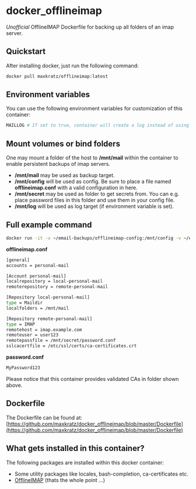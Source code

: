 # docker_offlineimap

*Unofficial* OfflineIMAP Dockerfile for backing up all folders of an imap server.

## Quickstart
After installing docker, just run the following command:

```sh
docker pull maxkratz/offlineimap:latest
```

## Environment variables
You can use the following environment variables for customization of this container:

```sh
MAILLOG # If set to true, container will create a log instead of using console output
```

## Mount volumes or bind folders
One may mount a folder of the host to **/mnt/mail** within the container to enable persistent backups of imap servers.

* **/mnt/mail** may be used as backup target.
* **/mnt/config** will be used as config. Be sure to place a file named **offlineimap.conf** with a valid configuration in here.
* **/mnt/secret** may be used as folder to get secrets from. You can e.g. place password files in this folder and use them in your config file.
* **/mnt/log** will be used as log target (if environment variable is set).

## Full example command
```sh
docker run -it -v ~/email-backups/offlineimap-config:/mnt/config -v ~/email-backups/offlineimap-secret:/mnt/secret -v ~/email-backups/offlineimap-mail:/mnt/mail -v ~/email-backups/offlineimap-log:/mnt/log -e MAILLOG=TRUE maxkratz/offlineimap:latest
```

**offlineimap.conf**
```sh
[general]
accounts = personal-mail

[Account personal-mail]
localrepository = local-personal-mail
remoterepository = remote-personal-mail

[Repository local-personal-mail]
type = Maildir
localfolders = /mnt/mail

[Repository remote-personal-mail]
type = IMAP
remotehost = imap.example.com
remoteuser = user123
remotepassfile = /mnt/secret/password.conf
sslcacertfile = /etc/ssl/certs/ca-certificates.crt
```

**password.conf**
```sh
MyPassword123
```

Please notice that this container provides validated CAs in folder shown above.

## Dockerfile
The Dockerfile can be found at:
[https://github.com/maxkratz/docker_offlineimap/blob/master/Dockerfile](https://github.com/maxkratz/docker_offlineimap/blob/master/Dockerfile)

## What gets installed in this container?
The following packages are installed within this docker container:

* Some utility packages like locales, bash-completion, ca-certificates etc.
* [OfflineIMAP](http://www.offlineimap.org/about/) (thats the whole point ...)